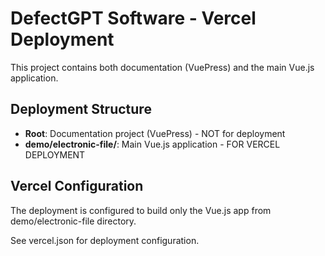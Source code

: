 # DefectGPT Software - Vercel Deployment

This project contains both documentation (VuePress) and the main Vue.js application.

## Deployment Structure
- **Root**: Documentation project (VuePress) - NOT for deployment
- **demo/electronic-file/**: Main Vue.js application - FOR VERCEL DEPLOYMENT

## Vercel Configuration
The deployment is configured to build only the Vue.js app from demo/electronic-file directory.

See vercel.json for deployment configuration.
